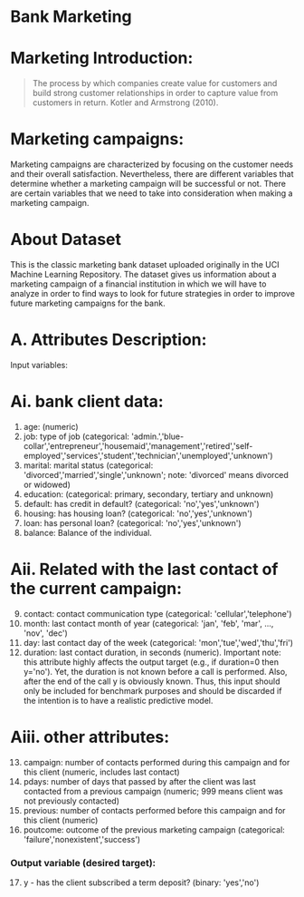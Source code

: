 # Bank Marketing

# Marketing Introduction:
> The process by which companies create value for customers and build strong customer relationships in order to capture value from customers in return.
Kotler and Armstrong (2010).

# Marketing campaigns:
Marketing campaigns are characterized by focusing on the customer needs and their overall satisfaction. Nevertheless, there are different variables that determine whether a marketing campaign will be successful or not. There are certain variables that we need to take into consideration when making a marketing campaign.

# About Dataset
This is the classic marketing bank dataset uploaded originally in the UCI Machine Learning Repository. The dataset gives us information about a marketing campaign of a financial institution in which we will have to analyze in order to find ways to look for future strategies in order to improve future marketing campaigns for the bank.
# A. Attributes Description:
Input variables:

# Ai. bank client data:
1. age: (numeric)
2. job: type of job (categorical: 'admin.','blue-collar','entrepreneur','housemaid','management','retired','self-employed','services','student','technician','unemployed','unknown')
3. marital: marital status (categorical: 'divorced','married','single','unknown'; note: 'divorced' means divorced or widowed)
4. education: (categorical: primary, secondary, tertiary and unknown)
5. default: has credit in default? (categorical: 'no','yes','unknown')
6. housing: has housing loan? (categorical: 'no','yes','unknown')
7. loan: has personal loan? (categorical: 'no','yes','unknown')
8. balance: Balance of the individual.

# Aii. Related with the last contact of the current campaign:
9. contact: contact communication type (categorical: 'cellular','telephone')
10. month: last contact month of year (categorical: 'jan', 'feb', 'mar', ..., 'nov', 'dec')
11. day: last contact day of the week (categorical: 'mon','tue','wed','thu','fri')
12. duration: last contact duration, in seconds (numeric). Important note: this attribute highly affects the output target (e.g., if duration=0 then y='no'). Yet, the duration is not known before a call is performed. Also, after the end of the call y is obviously known. Thus, this input should only be included for benchmark purposes and should be discarded if the intention is to have a realistic predictive model.

# Aiii. other attributes:
13. campaign: number of contacts performed during this campaign and for this client (numeric, includes last contact)
14. pdays: number of days that passed by after the client was last contacted from a previous campaign (numeric; 999 means client was not previously contacted)
15. previous: number of contacts performed before this campaign and for this client (numeric)
16. poutcome: outcome of the previous marketing campaign (categorical: 'failure','nonexistent','success')

### Output variable (desired target):
17. y - has the client subscribed a term deposit? (binary: 'yes','no')
